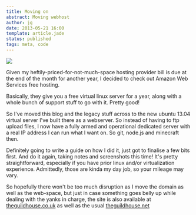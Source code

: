 ```yaml
---
title: Moving on
abstract: Moving webhost
author: jg
date: 2013-05-21 16:00
template: article.jade
status: published
tags: meta, code
---
```


<img class="right" src="/articles/moving-on/Amazon_Web_Services.png" />

Given my heftily-priced-for-not-much-space hosting provider bill is due at the end of the month for another year, I decided to check out Amazon Web Services free hosting.

Basically, they give you a free virtual linux server for a year, along with a whole bunch of support stuff to go with it. Pretty good!

So I've moved this blog and the legacy stuff across to the new ubuntu 13.04 virtual server I've built there as a webserver. So instead of having to ftp upload files, I now have a fully armed and operational dedicated server with a real IP address I can run what I want on. So git, node.js and minecraft then.

Definitely going to write a guide on how I did it, just got to finalise a few bits first. And do it again, taking notes and screenshots this time! It's pretty straightforward, especially if you have prior linux and/or virtualization experience. Admittedly, those are kinda my day job, so your mileage may vary.

So hopefully there won't be too much disruption as I move the domain as well as the web-space, but just in case something goes belly up while dealing with the yanks in charge, the site is also available at
[theguildhouse.co.uk](http://theguildhouse.co.uk) as well as the usual [theguildhouse.net](http://theguildhouse.net)

